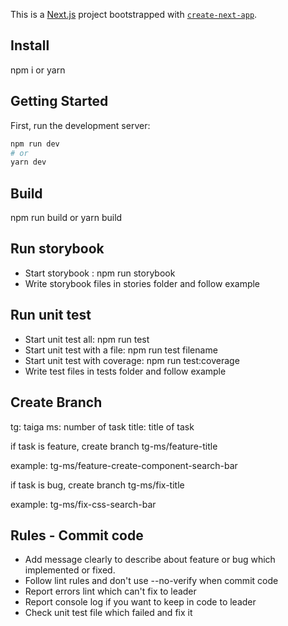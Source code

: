 This is a [Next.js](https://nextjs.org/) project bootstrapped with [`create-next-app`](https://github.com/vercel/next.js/tree/canary/packages/create-next-app).

## Install

npm i or yarn

## Getting Started

First, run the development server:

```bash
npm run dev
# or
yarn dev
```

## Build

npm run build or yarn build


## Run storybook

-  Start storybook : npm run storybook
-  Write storybook files in stories folder and follow example


## Run unit test

- Start unit test all: npm run test
- Start unit test with a file: npm run test filename
- Start unit test with coverage: npm run test:coverage
- Write test files in tests folder and follow example

## Create Branch

tg:  taiga
ms: number of task
title: title of task

if task is feature, create branch tg-ms/feature-title

example: tg-ms/feature-create-component-search-bar

if task is bug, create branch tg-ms/fix-title

example: tg-ms/fix-css-search-bar

## Rules - Commit code

- Add message clearly to describe about feature or bug which implemented or fixed.
- Follow lint rules and don't use --no-verify when commit code
- Report errors lint which can't fix to leader
- Report console log if you want to keep in code to leader
- Check unit test file which failed and fix it




